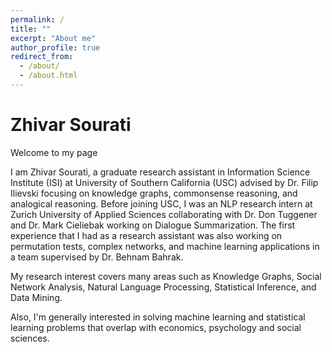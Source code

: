```yaml
---
permalink: /
title: ""
excerpt: "About me"
author_profile: true
redirect_from: 
  - /about/
  - /about.html
---
```


# Zhivar Sourati


Welcome to my page


I am Zhivar Sourati, a graduate research assistant in Information Science Institute (ISI) at University of Southern California (USC) advised by Dr. Filip Ilievski focusing on knowledge graphs, commonsense reasoning, and analogical reasoning. Before joining USC, I was an NLP research intern at Zurich University of Applied Sciences collaborating with Dr. Don Tuggener and Dr. Mark Cieliebak working on Dialogue Summarization. The first experience that I had as a research assistant was also working on permutation tests, complex networks, and machine learning applications in a team supervised by Dr. Behnam Bahrak.

My research interest covers many areas such as Knowledge Graphs, Social Network Analysis, Natural Language Processing, Statistical Inference, and Data Mining. 

Also, I'm generally interested in solving machine learning and statistical learning problems that overlap with economics, psychology and social sciences.
